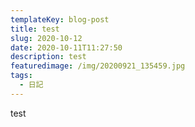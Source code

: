 ```yaml
---
templateKey: blog-post
title: test
slug: 2020-10-12
date: 2020-10-11T11:27:50
description: test
featuredimage: /img/20200921_135459.jpg
tags:
  - 日記
---
```

test